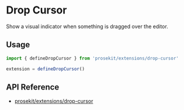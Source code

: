 # Drop Cursor

Show a visual indicator when something is dragged over the editor.

<!-- @include: @/examples/drop-cursor.md -->

## Usage

```ts
import { defineDropCursor } from 'prosekit/extensions/drop-cursor'

extension = defineDropCursor()
```

## API Reference

- [prosekit/extensions/drop-cursor](/references/extensions/drop-cursor)
